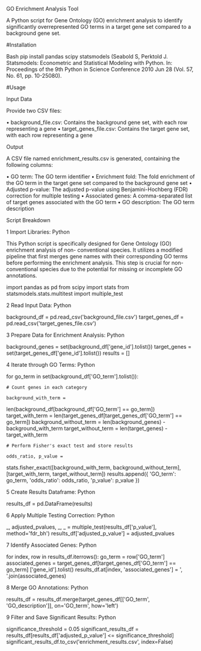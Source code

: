 GO Enrichment Analysis Tool

A Python script for Gene Ontology (GO) enrichment analysis to identify significantly overrepresented GO terms in a target gene set compared to a background gene set.

#Installation

Bash
pip install pandas scipy statsmodels (Seabold S, Perktold J. Statsmodels: Econometric and Statistical Modeling with Python. In: Proceedings of the 9th Python in Science Conference 2010 Jun 28 (Vol. 57, No. 61, pp. 10-25080).

#Usage

Input Data

Provide two CSV files:

• background_file.csv: Contains the background gene set, with each row representing a gene
• target_genes_file.csv: Contains the target gene set, with each row representing a gene

Output

A CSV file named enrichment_results.csv is generated, containing the following columns:

• GO term: The GO term identifier
• Enrichment fold: The fold enrichment of the GO term in the target gene set
compared to the background gene set
• Adjusted p-value: The adjusted p-value using Benjamini-Hochberg (FDR)
correction for multiple testing
• Associated genes: A comma-separated list of target genes associated with the
GO term
• GO description: The GO term description

Script Breakdown

1 Import Libraries: Python

This Python script is specifically designed for Gene Ontology (GO) enrichment analysis of non- conventional species. It utilizes a modified pipeline that first merges gene names with their corresponding GO terms before performing the enrichment analysis. This step is crucial for non-
conventional species due to the potential for missing or incomplete GO annotations.

import pandas as pd
from scipy import stats
from statsmodels.stats.multitest import multiple_test

2 Read Input Data: Python

background_df = pd.read_csv('background_file.csv')
target_genes_df = pd.read_csv('target_genes_file.csv')

3 Prepare Data for Enrichment Analysis: Python

background_genes = set(background_df['gene_id'].tolist())
target_genes = set(target_genes_df['gene_id'].tolist())
results = []

4 Iterate through GO Terms: Python

for go_term in set(background_df['GO_term'].tolist()):
    
    # Count genes in each category
    
    background_with_term =
len(background_df[background_df['GO_term'] == go_term])
    target_with_term =
len(target_genes_df[target_genes_df['GO_term'] == go_term])
    background_without_term = len(background_genes) -
background_with_term
    target_without_term = len(target_genes) -
target_with_term
    
    # Perform Fisher's exact test and store results
    
    odds_ratio, p_value =
stats.fisher_exact([background_with_term,
background_without_term], [target_with_term,
target_without_term])
    results.append({
        'GO_term': go_term,
        'odds_ratio': odds_ratio,
        'p_value': p_value
})

5 Create Results Dataframe: Python

results_df = pd.DataFrame(results)

6 Apply Multiple Testing Correction: Python

_, adjusted_pvalues, _, _ =
multiple_test(results_df['p_value'], method='fdr_bh')
results_df['adjusted_p_value'] = adjusted_pvalues

7 Identify Associated Genes: Python

for index, row in results_df.iterrows():
    go_term = row['GO_term']
    associated_genes =
target_genes_df[target_genes_df['GO_term'] == go_term]
['gene_id'].tolist()
    results_df.at[index, 'associated_genes'] = ',
'.join(associated_genes)

8 Merge GO Annotations: Python

results_df = results_df.merge(target_genes_df[['GO_term',
'GO_description']], on='GO_term', how='left')

9 Filter and Save Significant Results: Python

significance_threshold = 0.05
significant_results_df =
results_df[results_df['adjusted_p_value'] <=
significance_threshold]
significant_results_df.to_csv('enrichment_results.csv',
index=False)
